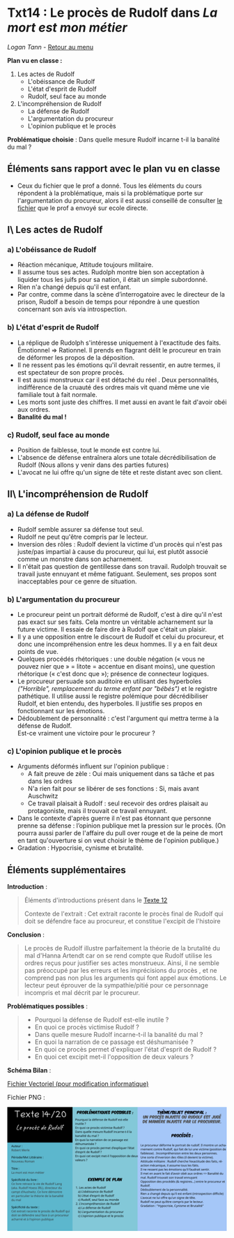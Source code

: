 # Txt14 : Le procès de Rudolf dans *La mort est mon métier*

*Logan Tann* - [Retour au menu](../)



**Plan vu en classe :**

1. Les actes de Rudolf
   * L'obéissance de Rudolf
   * L'état d'esprit de Rudolf
   * Rudolf, seul face au monde
2. L'incompréhension de Rudolf
   * La défense de Rudolf
   * L'argumentation du procureur
   * L'opinion publique et le procès

__Problématique choisie__ : Dans quelle mesure Rudolf incarne t-il la banalité du mal ?



## Éléments sans rapport avec le plan vu en classe

* Ceux du fichier que le prof a donné. Tous les éléments du cours répondent à la problématique, mais si la problématique porte sur l'argumentation du procureur, alors il est aussi conseillé de consulter [le fichier](../sources/txt14.docx) que le prof a envoyé sur ecole directe.


## I\ Les actes de Rudolf

### a) L'obéissance de Rudolf

* Réaction mécanique, Attitude toujours militaire.
* Il assume tous ses actes. Rudolph montre bien son acceptation à liquider tous les juifs pour sa nation, il  était un simple subordonné.
* Rien n'a changé depuis qu'il est enfant.
* Par contre, comme dans la scène d’interrogatoire avec le directeur de la prison, Rudolf a besoin de temps pour répondre à une question concernant son avis via introspection.

### b) L'état d'esprit de Rudolf

* La réplique de Rudolph s'intéresse uniquement à l'exactitude des faits. Émotionnel => Rationnel. Il prends en flagrant délit le procureur en train de déformer les propos de la déposition.
* Il ne ressent pas les émotions qu'il devrait ressentir, en autre termes, il est spectateur de son propre procès.
* Il est aussi monstrueux car il est détaché du réel . Deux personnalités, indifférence de la cruauté des ordres mais vit quand même une vie familiale tout à fait normale.
* Les morts sont juste des chiffres. Il met aussi en avant le fait d'avoir obéi aux ordres.
* **Banalité du mal !**

### c) Rudolf, seul face au monde

* Position de faiblesse, tout le monde est contre lui.
* L'absence de défense entraînera alors une totale décrédibilisation de Rudolf (Nous allons y venir dans des parties futures)
* L'avocat ne lui offre qu'un signe de tête et reste distant avec son client.

## II\ L'incompréhension de Rudolf

### a) La défense de Rudolf

* Rudolf semble assurer sa défense tout seul.
* Rudolf ne peut qu'être compris par le lecteur.
* Inversion des rôles : Rudolf devient la victime d'un procès qui n'est pas juste/pas impartial à cause du procureur, qui lui, est plutôt associé comme un monstre dans son acharnement.
* Il n'était pas question de gentillesse dans son travail. Rudolph trouvait se travail juste ennuyant et même fatiguant. Seulement, ses propos sont inacceptables pour ce genre de situation.

### b) L'argumentation du procureur

- Le procureur peint un portrait déformé de Rudolf, c'est à dire qu'il n'est pas exact sur ses faits. Cela montre un véritable acharnement sur la future victime. Il essaie de faire dire à Rudolf que c'était un plaisir.
- Il y a une opposition entre le discourt de Rudolf et celui du procureur, et donc une incompréhension entre les deux hommes. Il y a en fait deux points de vue.
- Quelques procédés rhétoriques : une double négation (« vous ne pouvez nier que » = litote = accentue en disant moins), une question rhétorique (« c'est donc que »); présence de connecteur logiques.
- Le procureur persuade son auditoire en utilisant des hyperboles *("Horrible", remplacement du terme enfant par "bébés")* et le registre pathétique. Il utilise aussi le registre polémique pour décrédibiliser Rudolf, et bien entendu, des hyperboles. Il justifie ses propos en fonctionnant sur les émotions.
- Dédoublement de personnalité : c'est l'argument qui mettra terme à la défense de Rudolf.  
  Est-ce vraiment une victoire pour le procureur ?

### c) L'opinion publique et le procès

* Arguments déformés influent sur l'opinion publique : 
  * A fait preuve de zèle : Oui mais uniquement dans sa tâche et pas dans les ordres
  * N'a rien fait pour se libérer de ses fonctions : Si, mais avant Auschwitz
  * Ce travail plaisait à Rudolf : seul recevoir des ordres plaisait au protagoniste, mais il trouvait ce travail ennuyant.
* Dans le contexte d'après guerre il n'est pas étonnant que personne prenne sa défense : l’opinion publique met la pression sur le procès. (On pourra aussi parler de l'affaire du pull over rouge et de la peine de mort en tant qu'ouverture si on veut choisir le thème de l'opinion publique.)
* Gradation : Hypocrisie, cynisme et brutalité.

## Éléments supplémentaires

__Introduction__ : 

> Éléments d'introductions présent dans le [Texte 12](txt12.md)
>
> Contexte de l'extrait : Cet extrait raconte le procès final de Rudolf qui doit se défendre face au procureur, et constitue l'excipit de l'histoire

__Conclusion__ :

> Le procès de Rudolf illustre parfaitement la théorie de la brutalité du mal d'Hanna Artendt car on se rend compte que Rudolf utilise les ordres reçus pour justifier ses actes monstrueux. Ainsi, il ne semble pas préoccupé par les erreurs et les imprécisions du procès , et ne comprend pas non plus les arguments qui font appel aux émotions. Le lecteur peut éprouver de la sympathie/pitié pour ce personnage incompris et mal décrit par le procureur.

__Problématiques possibles__ : 

> * Pourquoi la défense de Rudolf est-elle inutile ?
> * En quoi ce procès victimise Rudolf ?
> * Dans quelle mesure Rudolf incarne-t-il la banalité du mal ?
> * En quoi la narration de ce passage est déshumanisée ?
> * En quoi ce procès permet d'expliquer l'état d'esprit de Rudolf ?
> * En quoi cet excipit met-il l'opposition de deux valeurs ?

__Schéma Bilan__ : 

[Fichier Vectoriel (pour modification informatique)](txt14.svg)

Fichier PNG : 

![txt14.png](txt14.png)